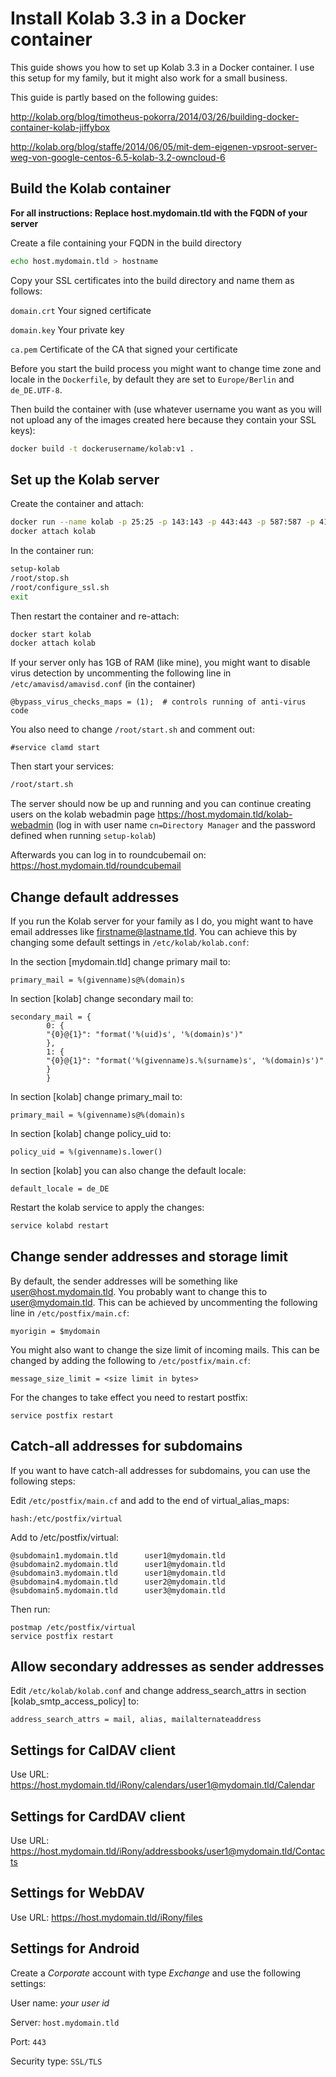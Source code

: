 # Install Kolab 3.3 in a Docker container

This guide shows you how to set up Kolab 3.3 in a Docker container. I use this setup for my family, but it might also work for a small business.

This guide is partly based on the following guides:

http://kolab.org/blog/timotheus-pokorra/2014/03/26/building-docker-container-kolab-jiffybox

http://kolab.org/blog/staffe/2014/06/05/mit-dem-eigenen-vpsroot-server-weg-von-google-centos-6.5-kolab-3.2-owncloud-6

## Build the Kolab container

**For all instructions: Replace host.mydomain.tld with the FQDN of your server**

Create a file containing your FQDN in the build directory
```bash
echo host.mydomain.tld > hostname
```

Copy your SSL certificates into the build directory and name them as follows:

`domain.crt` Your signed certificate

`domain.key` Your private key

`ca.pem` Certificate of the CA that signed your certificate


Before you start the build process you might want to change time zone and locale in the `Dockerfile`, by default they are set to `Europe/Berlin` and `de_DE.UTF-8`.

Then build the container with (use whatever username you want as you will not upload any of the images created here because they contain your SSL keys):
```bash
docker build -t dockerusername/kolab:v1 .
```

## Set up the Kolab server
Create the container and attach:
```bash
docker run --name kolab -p 25:25 -p 143:143 -p 443:443 -p 587:587 -p 4190:4190 -h host.mydomain.tld -d -t -i dockerusername/kolab:v1 /bin/bash
docker attach kolab
```

In the container run:
```bash
setup-kolab
/root/stop.sh
/root/configure_ssl.sh
exit
```

Then restart the container and re-attach:
```bash
docker start kolab
docker attach kolab
```

If your server only has 1GB of RAM (like mine), you might want to disable virus detection by uncommenting the following line in `/etc/amavisd/amavisd.conf` (in the container)
```
@bypass_virus_checks_maps = (1);  # controls running of anti-virus code
```

You also need to change `/root/start.sh` and comment out:
```
#service clamd start
```


Then start your services:
```bash
/root/start.sh
```

The server should now be up and running and you can continue creating users on the kolab webadmin page
https://host.mydomain.tld/kolab-webadmin (log in with user name `cn=Directory Manager` and the password defined when running `setup-kolab`)

Afterwards you can log in to roundcubemail on:
https://host.mydomain.tld/roundcubemail

## Change default addresses
If you run the Kolab server for your family as I do, you might want to have email addresses like firstname@lastname.tld. You can achieve this by changing some default settings in `/etc/kolab/kolab.conf`:

In the section [mydomain.tld] change primary mail to:
```
primary_mail = %(givenname)s@%(domain)s
```

In section [kolab] change secondary mail to:
```
secondary_mail = {
        0: {
        "{0}@{1}": "format('%(uid)s', '%(domain)s')"
        },
        1: {
        "{0}@{1}": "format('%(givenname)s.%(surname)s', '%(domain)s')"
        }
        }
```

In section [kolab] change primary_mail to:
```
primary_mail = %(givenname)s@%(domain)s
```

In section [kolab] change policy_uid to:
```
policy_uid = %(givenname)s.lower()
```

In section [kolab] you can also change the default locale:
```
default_locale = de_DE
```

Restart the kolab service to apply the changes:
```bash
service kolabd restart
```

## Change sender addresses and storage limit
By default, the sender addresses will be something like user@host.mydomain.tld.
You probably want to change this to user@mydomain.tld. This can be achieved by
uncommenting the following line in `/etc/postfix/main.cf`:
```
myorigin = $mydomain
```
You might also want to change the size limit of incoming mails. This can be
changed by adding the following to `/etc/postfix/main.cf`:
```
message_size_limit = <size limit in bytes>
```

For the changes to take effect you need to restart postfix:
```
service postfix restart
```

## Catch-all addresses for subdomains
If you want to have catch-all addresses for subdomains, you can use the following steps:

Edit `/etc/postfix/main.cf` and add to the end of virtual_alias_maps:
```
hash:/etc/postfix/virtual
```

Add to /etc/postfix/virtual:
```
@subdomain1.mydomain.tld      user1@mydomain.tld
@subdomain2.mydomain.tld      user1@mydomain.tld
@subdomain3.mydomain.tld      user1@mydomain.tld
@subdomain4.mydomain.tld      user2@mydomain.tld
@subdomain5.mydomain.tld      user3@mydomain.tld
```

Then run:
```
postmap /etc/postfix/virtual
service postfix restart
```

## Allow secondary addresses as sender addresses
Edit `/etc/kolab/kolab.conf` and change address_search_attrs in section [kolab_smtp_access_policy] to:
```
address_search_attrs = mail, alias, mailalternateaddress
```


## Settings for CalDAV client
Use URL:
https://host.mydomain.tld/iRony/calendars/user1@mydomain.tld/Calendar

## Settings for CardDAV client
Use URL:
https://host.mydomain.tld/iRony/addressbooks/user1@mydomain.tld/Contacts

## Settings for WebDAV
Use URL:
https://host.mydomain.tld/iRony/files

## Settings for Android

Create a *Corporate* account with type *Exchange* and use the following settings:

User name: *your user id*

Server: `host.mydomain.tld`

Port: `443`

Security type: `SSL/TLS`

